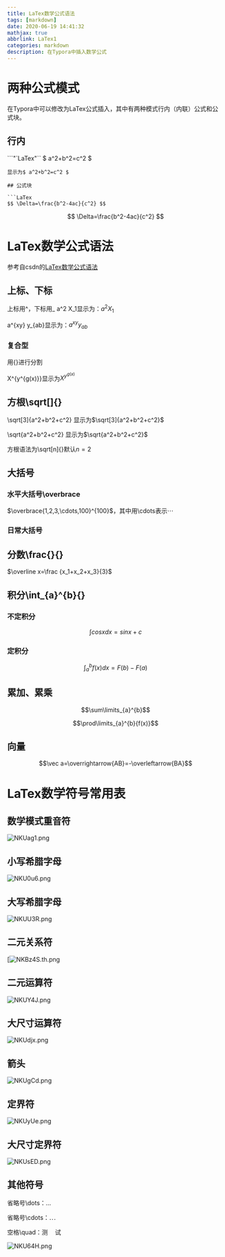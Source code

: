 ```yaml
---
title: LaTex数学公式语法
tags: [markdown]
date: 2020-06-19 14:41:32
mathjax: true
abbrlink: LaTex1
categories: markdown
description: 在Typora中插入数学公式
---
```


# 两种公式模式

在Typora中可以修改为LaTex公式插入，其中有两种模式行内（内联）公式和公式块。

## 行内

```"`LaTex"``
$ a^2+b^2=c^2 $
```
显示为$ a^2+b^2=c^2 $

## 公式块

```LaTex
$$ \Delta=\frac{b^2-4ac}{c^2} $$
```

$$ \Delta=\frac{b^2-4ac}{c^2} $$

# LaTex数学公式语法

参考自csdn的[LaTex数学公式语法](https://blog.csdn.net/guikunchen/article/details/88652407)

## 上标、下标

上标用^，下标用_
		a^2 X_1显示为：$a^2 X_1$

a^{xy} y_{ab}显示为：$a^{xy} y_{ab}$

### 复合型

用{}进行分割

X^{y^{g(x)}}显示为$X^{y^{g(x)}}$

## 方根\sqrt[]{}

\sqrt[3]{a^2+b^2+c^2} 显示为$\sqrt[3]{a^2+b^2+c^2}$

\sqrt{a^2+b^2+c^2} 显示为$\sqrt{a^2+b^2+c^2}$

方根语法为\sqrt[n]{}默认$n=2$

## 大括号

### 水平大括号\overbrace

$\overbrace{1,2,3,\cdots,100}^{100}$，其中用\cdots表示$\cdots$

### 日常大括号



## 分数\frac{}{}

$\overline x=\frac {x_1+x_2+x_3}{3}$

## 积分\int_{a}^{b}{}

### 不定积分

$$\int{cosxdx}=sinx+c$$

### 定积分

$$\int_{a}^{b}f(x)dx=F(b)-F(a)$$

## 累加、累乘

$$\sum\limits_{a}^{b}$$

$$\prod\limits_{a}^{b}{f(x)}$$

## 向量

$$\vec a=\overrightarrow{AB}=-\overleftarrow{BA}$$

# LaTex数学符号常用表

## 数学模式重音符
![NKUag1.png](https://s1.ax1x.com/2020/06/19/NKUag1.png)
## 小写希腊字母
![NKU0u6.png](https://s1.ax1x.com/2020/06/19/NKU0u6.png)
## 大写希腊字母
![NKUU3R.png](https://s1.ax1x.com/2020/06/19/NKUU3R.png)
## 二元关系符
[![NKBz4S.th.png](https://s1.ax1x.com/2020/06/19/NKBz4S.png)
## 二元运算符
![NKUY4J.png](https://s1.ax1x.com/2020/06/19/NKUY4J.png)
## 大尺寸运算符
![NKUdjx.png](https://s1.ax1x.com/2020/06/19/NKUdjx.png)
## 箭头
![NKUgCd.png](https://s1.ax1x.com/2020/06/19/NKUgCd.png)
## 定界符
![NKUyUe.png](https://s1.ax1x.com/2020/06/19/NKUyUe.png)
## 大尺寸定界符
![NKUsED.png](https://s1.ax1x.com/2020/06/19/NKUsED.png)
## 其他符号

省略号\dots：$\dots$

省略号\cdots：$\cdots$

空格\quad：测$\quad$试

![NKU64H.png](https://s1.ax1x.com/2020/06/19/NKU64H.png)

